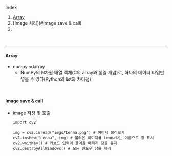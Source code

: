 Index  

1. [Array](#Array)  
2. [Image 처리](#Image save & call)  
3. 

</br>

---  

#### Array

- numpy.ndarray  
  - NumPy의 N차원 배열 객체(C의 array와 동일 개념)로, 하나의 데이터 타입만 넣을 수 있다(Python의 list와 차이점)  
  
</br>   

#### Image save & call 
* image 저장 및 호출  

    ```  
    import cv2
    
    img = cv2.imread("imgs/Lenna.png") # 이미지 불러오기
    cv2.imshow("Lenna", img) # 불러온 이미지를 Lenna라는 이름으로 창 표시
    cv2.waitKey() # 키보드 입력이 들어올 때까지 창을 유지
    cv2.destroyAllWindows() # 모든 윈도우 창을 제거  
    ```  
      
</br>  

#### 

</br>    
